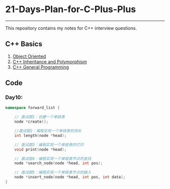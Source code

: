 # 21-Days-Plan-for-C-Plus-Plus

---

This repository contains my notes for C++ interview questions.

## C++ Basics

1. [Object Oriented](https://github.com/KuKuXia/21-Days-Plan-for-C-Plus-Plus/blob/master/C%2B%2B%20Object%20Oriented.pdf)
2. [C++ Inheritance and Polymorphism](https://github.com/KuKuXia/21-Days-Plan-for-C-Plus-Plus/blob/master/C%2B%2B%20Inheritance%20and%20Polymorphism.pdf)
3. [C++ General Programming](https://github.com/KuKuXia/21-Days-Plan-for-C-Plus-Plus/blob/master/C%2B%2B%20General%20Programming.pdf)



## Code

### Day10: 

```C++
namespace forward_list {

    // 面试题1：创建一个单链表
    node *create();

    //面试题2：编程实现一个单链表的测长
    int length(node *head);

    // 面试题3：编程实现一个单链表的打印
    void print(node *head);

    // 面试题4：编程实现一个单链表节点的查找
    node *search_node(node *head, int pos);

    // 面试题5：编程实现一个单链表节点的插入
    node *insert_node(node *head, int pos, int data);
}
```

